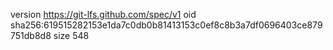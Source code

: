 version https://git-lfs.github.com/spec/v1
oid sha256:619515282153e1da7c0db0b81413153c0ef8c8b3a7df0696403ce879751db8d8
size 548
